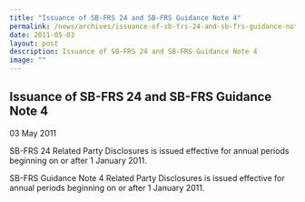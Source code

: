 ```yaml
---
title: "Issuance of SB-FRS 24 and SB-FRS Guidance Note 4"
permalink: /news/archives/issuance-of-sb-frs-24-and-sb-frs-guidance-note-4/
date: 2011-05-03
layout: post
description: Issuance of SB-FRS 24 and SB-FRS Guidance Note 4
image: ""
---
```

Issuance of SB-FRS 24 and SB-FRS Guidance Note 4
------------------------------------------------

03 May 2011

SB-FRS 24 Related Party Disclosures is issued effective for annual periods beginning on or after 1 January 2011.  
  
SB-FRS Guidance Note 4 Related Party Disclosures is issued effective for annual periods beginning on or after 1 January 2011.